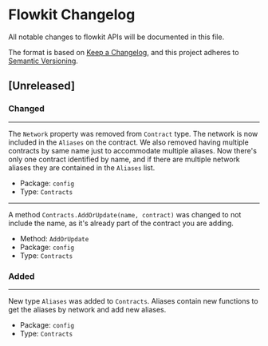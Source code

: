 # Flowkit Changelog

All notable changes to flowkit APIs will be documented in this file.

The format is based on [Keep a Changelog](https://keepachangelog.com/en/1.0.0/),
and this project adheres to [Semantic Versioning](https://semver.org/spec/v2.0.0.html).

## [Unreleased]

### Changed

---
The `Network` property was removed from `Contract` type. The network is now included in 
the `Aliases` on the contract. We also removed having multiple contracts by same name just to 
accommodate multiple aliases. Now there's only one contract identified by name, 
and if there are multiple network aliases they are contained in the `Aliases` list. 
- Package: `config`
- Type: `Contracts`

---
A method `Contracts.AddOrUpdate(name, contract)` was changed to not include the name, as it's 
already part of the contract you are adding.
- Method: `AddOrUpdate`
- Package: `config`
- Type: `Contracts`


### Added

---

New type `Aliases` was added to `Contracts`. 
Aliases contain new functions to get the aliases by network and add new aliases.
- Package: `config`
- Type: `Contracts`

